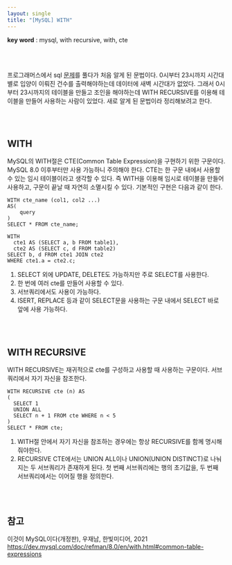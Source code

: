 ```yaml
---
layout: single
title: "[MySQL] WITH"
---
```


**key word** : mysql, with recursive, with, cte

<br><br>

프로그래머스에서 sql [문제](https://programmers.co.kr/learn/courses/30/lessons/59413)를 풀다가 처음 알게 된 문법이다. 0시부터 23시까지 시간대별로 입양이 이뤄진 건수를 출력해야하는데 데이터에 새벽 시간대가 없었다. 그래서 0시부터 23시까지의 테이블을 만들고 조인을 해야하는데 WITH RECURSIVE를 이용해 테이블을 만들어 사용하는 사람이 있었다. 새로 알게 된 문법이라 정리해보려고 한다.

<br><br>

## WITH

MySQL의 WITH절은 CTE(Common Table Expression)을 구현하기 위한 구문이다. MySQL 8.0 이후부터만 사용 가능하니 주의해야 한다. CTE는 한 구문 내에서 사용할 수 있는 임시 테이블이라고 생각할 수 있다. 즉 WITH을 이용해 임시로 테이블을 만들어 사용하고, 구문이 끝날 때 자연히 소멸시킬 수 있다. 기본적인 구현은 다음과 같이 한다.

```
WITH cte_name (col1, col2 ...)
AS(
    query
)
SELECT * FROM cte_name;
```

```
WITH
  cte1 AS (SELECT a, b FROM table1),
  cte2 AS (SELECT c, d FROM table2)
SELECT b, d FROM cte1 JOIN cte2
WHERE cte1.a = cte2.c;
```

1. SELECT 외에 UPDATE, DELETE도 가능하지만 주로 SELECT를 사용한다.
2. 한 번에 여러 cte를 만들어 사용할 수 있다.
3. 서브쿼리에서도 사용이 가능하다.
4. ISERT, REPLACE 등과 같이 SELECT문을 사용하는 구문 내에서 SELECT 바로 앞에 사용 가능하다.

<br><br>

## WITH RECURSIVE

WITH RECURSIVE는 재귀적으로 cte를 구성하고 사용할 때 사용하는 구문이다. 서브쿼리에서 자기 자신을 참조한다.

```
WITH RECURSIVE cte (n) AS
(
  SELECT 1
  UNION ALL
  SELECT n + 1 FROM cte WHERE n < 5
)
SELECT * FROM cte;
```

1. WITH절 안에서 자기 자신을 참조하는 경우에는 항상 RECURSIVE를 함께 명시해줘야한다.
2. RECURSIVE CTE에서는 UNION ALL이나 UNION(UNION DISTINCT)로 나눠지는 두 서브쿼리가 존재하게 된다. 첫 번째 서브쿼리에는 행의 초기값을, 두 번째 서브쿼리에서는 이어질 행을 정의한다.

<br><br>

## 참고

이것이 MySQL이다(개정판), 우재남, 한빛미디어, 2021
<br>
https://dev.mysql.com/doc/refman/8.0/en/with.html#common-table-expressions
